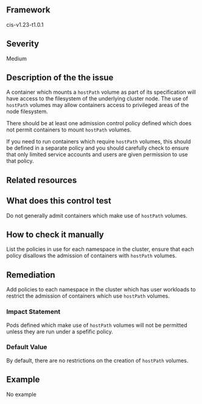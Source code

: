 ## Framework
cis-v1.23-t1.0.1
 
## Severity
Medium

## Description of the the issue
A container which mounts a `hostPath` volume as part of its specification will have access to the filesystem of the underlying cluster node. The use of `hostPath` volumes may allow containers access to privileged areas of the node filesystem.

 There should be at least one admission control policy defined which does not permit containers to mount `hostPath` volumes.

 If you need to run containers which require `hostPath` volumes, this should be defined in a separate policy and you should carefully check to ensure that only limited service accounts and users are given permission to use that policy.
 
## Related resources

## What does this control test
Do not generally admit containers which make use of `hostPath` volumes.
 
## How to check it manually
List the policies in use for each namespace in the cluster, ensure that each policy disallows the admission of containers with `hostPath` volumes.
## Remediation
Add policies to each namespace in the cluster which has user workloads to restrict the admission of containers which use `hostPath` volumes.
 
### Impact Statement
Pods defined which make use of `hostPath` volumes will not be permitted unless they are run under a spefific policy.
### Default Value
By default, there are no restrictions on the creation of `hostPath` volumes.
## Example
No example
